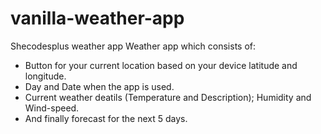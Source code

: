 # vanilla-weather-app
Shecodesplus weather app
Weather app which consists of:
* Button for your current location based on your device latitude and longitude.
* Day and Date when the app is used.
* Current weather deatils (Temperature and Description); Humidity and Wind-speed.
* And finally forecast for the next 5 days.
